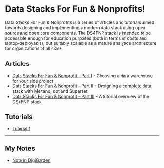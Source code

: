 # Data Stacks For Fun & Nonprofits!

Data Stacks For Fun & Nonprofits is a series of articles and tutorials aimed towards designing and implementing a modern data stack using open source and open core components.  The DS4FNP stack is intended to be accessible enough for education purposes (both in terms of costs and laptop-deployable), but suitably scalable as a mature analytics architecture for organizations of all sizes.

## Articles

- [Data Stacks For Fun & Nonprofit – Part I](https://towardsdatascience.com/data-warehouse-side-projects-part-1-f7bd74323bd7) - Choosing a data warehouse for your side project
- [Data Stacks For Fun & Nonprofit – Part II](https://towardsdatascience.com/data-stacks-for-fun-nonprofit-part-ii-d375d824abf3) - Designing a complete data stack with Meltano, dbt and Superset
- [Data Stacks For Fun & Nonprofit – Part III](https://towardsdatascience.com/data-stacks-for-fun-nonprofit-part-iii-dcfd46da9f9f) - A tutorial overview of the DS4FNP stack.

## Tutorials

- [Tutorial 1](tutorials/tutorial-1.md)

---

## My Notes
- [Note in DigiGarden](https://onedatacookie-digigarden.netlify.app/notes/learn-to-set-up-a-personal-data-warehouse)
